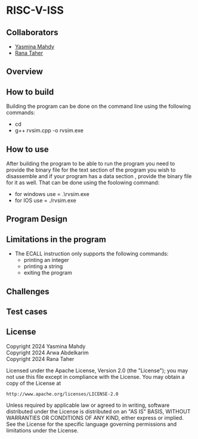 # RISC-V-ISS

## Collaborators
* [Yasmina Mahdy](https://github.com/Yasmina-Mahdy)
* [Rana Taher](https://github.com/rana5679)

## Overview


## How to build 
Building the program can be done on the command line using the following commands:
- cd <The path of the cloned program on your device>
- g++ rvsim.cpp -o rvsim.exe 

## How to use 
After building the program to be able to run the program you need to provide the binary file for the text section of the program you wish to disassemble 
and if your program has a data section , provide the binary file for it as well. 
That can be done using the foolowing command:
- for windows use = .\rvsim.exe <path of the binary for the text section>  <path of the binary file for the data section>
- for IOS use = ./rvsim.exe <path of the binary for the text section>  <path of the binary file for the data section>


## Program Design

## Limitations in the program
- The ECALL instruction only supports the following commands:
   - printing an integer
   - printing a string
   - exiting the program
 

## Challenges 



## Test cases 



  
## License
Copyright 2024 Yasmina Mahdy  
Copyright 2024 Arwa Abdelkarim  
Copyright 2024 Rana Taher  

Licensed under the Apache License, Version 2.0 (the "License");
you may not use this file except in compliance with the License.
You may obtain a copy of the License at

    http://www.apache.org/licenses/LICENSE-2.0

Unless required by applicable law or agreed to in writing, software
distributed under the License is distributed on an "AS IS" BASIS,
WITHOUT WARRANTIES OR CONDITIONS OF ANY KIND, either express or implied.
See the License for the specific language governing permissions and
limitations under the License.
